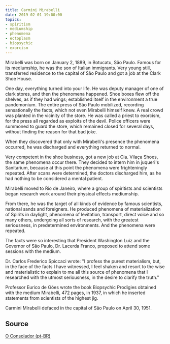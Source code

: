 ```yaml
---
title: Carmini Mirabelli
date: 2019-02-01 19:00:00
topics: 
- spiritism
- mediumship
- phenomena
- ectoplasm
- biopsychic
- exorcism
---
```



Mirabelli was born on January 2, 1889, in Botucatu, São Paulo. Famous for its mediumship, 
he was the son of Italian immigrants. Very young still, transferred residence to the 
capital of São Paulo and got a job at the Clark Shoe House.

One day, everything turned into your life. He was deputy manager of one of clark stores, 
and then the phenomena happened. Shoe boxes flew off the shelves, as if they had wings; 
established itself in the environment a true pandemonium. The entire press of São Paulo 
mobilized, recording sensationally the facts, which not even Mirabelli himself knew. 
A real crowd was planted in the vicinity of the store. He was called a priest to exorcism, 
for the press all regarded as exploits of the devil. Police officers were summoned to guard 
the store, which remained closed for several days, without finding the reason for that bad joke.

When they discovered that only with Mirabelli's presence the phenomena occurred, he was discharged and everything returned to normal.

Very competent in the shoe business, got a new job at Cia. Vilaça Shoes, the same phenomena occur there. They decided to intern him in juqueri's Sanitarium, because at this point the phenomena were frighteningly repeated. After scans were determined, the doctors discharged him, as he had nothing to be considered a mental patient.

Mirabelli moved to Rio de Janeiro, where a group of spiritists and scientists began research work around their physical effects mediumship.

From there, he was the target of all kinds of evidence by famous scientists, national sands and foreigners. He produced phenomena of materialization of Spirits in daylight, phenomena of levitation, transport, direct voice and so many others, undergoing all sorts of research, with the greatest seriousness, in predetermined environments. And the phenomena were repeated.

The facts were so interesting that President Washington Luiz and the Governor of São Paulo, Dr. Lacerda Franco, proposed to attend some sessions with the medium.

Dr. Carlos Frederico Spiccaci wrote: "I profess the purest materialism, but, in the face of the facts I have witnessed, I feel shaken and resort to the wise and materialistic to explain to me all this source of phenomena that I researched with the utmost seriousness, in the desire to clarify the truth."

Professor Eurico de Góes wrote the book Biopsychic Prodigies obtained with the medium Mirabelli, 472 pages, in 1937, in which he inserted statements from scientists of the highest jig.

Carmini Mirabelli defaced in the capital of São Paulo on April 30, 1951.


## Source
[O Consolador (pt-BR)](http://www.oconsolador.com.br/linkfixo/biografias/carmini.html)



